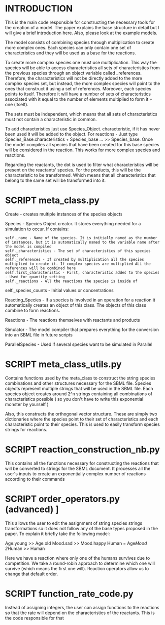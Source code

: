 # INTRODUCTION

This is the main code responsible for constructing the necessary tools for the creation of a model. The paper explains the base structure in detail but I will give a brief introduction here. Also, please look at the example models.

The model consists of combining species through multiplication to create more complex ones. Each species can only contain one set of characteristics and they will be used as a base for the reactions.

To create more complex species one must use multiplication. This way the species will be able to access characteristics all sets of characteristics from the previous species through an object variable called _references. Therefore, the characteristics will not be directly added to the more complex species set, but instead, the more complex species will point to the ones that construct it using a set of references. Moreover, each species points to itself. Therefore it will have a number of sets of characteristics associated with it equal to the number of elements multiplied to form it + one (itself).

The sets must be independent, which means that all sets of characteristics must not contain a characteristic in common.

To add characteristics just use Species_Object. characteristic, if it has never been used it will be added to the object. For reactions - Just type Species_Base.characteristics + Species_base ... >> Species_base. Once the model compiles all species that have been created for this base species will be considered in the reaction. This works for more complex species and reactions.

Regarding the reactants, the dot is used to filter what characteristics will be present on the reactants' species. For the products, this will be the characteristic to be transformed. Which means that all characteristics that belong to the same set will be transformed into it.

# SCRIPT meta_class.py

Create - creates multiple instances of the species objects

Species - Species Object creator. It stores everything needed for a simulation to occur. If contains:

	self._name - Name of the species. It is initially named as the number of instances, but it is automatically named to the variable name after the model is compiled
	self._characteristics - The set of characteristics of this species object
	self._references - If created by multiplication all the species multiplied to create it. If complex species are multiplied ALL the references will be combined here
	self.first_characteristic - First, characteristic added to the species - Used for quantity setting
	self._reactions - All the reactions the species is inside of
self._species_counts - Initial values or concentrations

Reacting_Species - If a species is involved in an operation for a reaction it automatically creates an object of this class. The objects of this class combine to form reactions.

Reactions - The reactions themselves with reactants and products

Simulator - The model compiler that prepares everything for the conversion into an SBML file in future scripts

ParallelSpecies - Used if several species want to be simulated in Parallel

# SCRIPT meta_class_utils.py

Contains functions used by the meta_class to construct the string species combinations and other structures necessary for the SBML file. Species objects represent multiple strings that will be used in the SBML file. Each species object creates around 2^n strings containing all combinations of characteristics possible ( so you don't have to write this exponential monster by yourself )

Also, this constructs the orthogonal vector structure. These are simply two dictionaries where the species point to their set of characteristics and each characteristic point to their species. This is used to easily transform species strings for reactions.

# SCRIPT reaction_construction_nb.py

This contains all the functions necessary for constructing the reactions that will be converted to strings for the SBML document. It processes all the user's inputs to create an exponentially complex number of reactions according to their commands

# SCRIPT order_operators.py (advanced) ]

This allows the user to edit the assignment of string species strings transformations so it does not follow any of the base types proposed in the paper. To explain it briefly take the following model:

Age.young >> Age.old
Mood.sad >> Mood.happy
Human = Age*Mood
2*Human >> Human

Here we have a reaction where only one of the humans survives due to competition. We take a round-robin approach to determine which one will survive (which means the first one will). Reaction operators allow us to change that default order.

# SCRIPT function_rate_code.py

Instead of assigning integers, the user can assign functions to the reactions so that the rate will depend on the characteristics of the reactants. This is the code responsible for that

